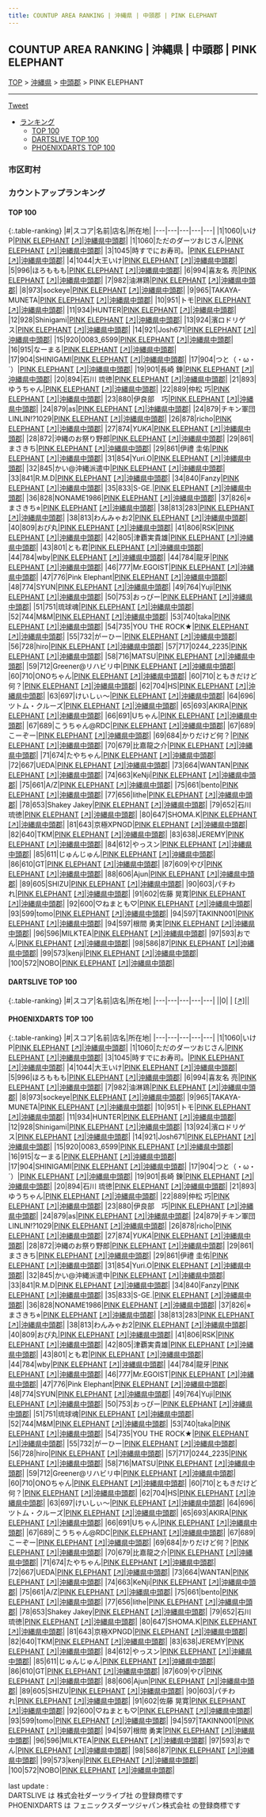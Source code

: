 ```yaml
---
title: COUNTUP AREA RANKING | 沖縄県 | 中頭郡 | PINK ELEPHANT
---
```

## COUNTUP AREA RANKING | 沖縄県 | 中頭郡 | PINK ELEPHANT

[TOP](/darts/rank/) > [沖縄県](/darts/rank/沖縄県/) > [中頭郡](/darts/rank/沖縄県/中頭郡/) > PINK ELEPHANT

___

<a href="https://twitter.com/share?ref_src=twsrc%5Etfw" data-text="COUNTUP AREA RANKING | 沖縄県中頭郡PINK ELEPHANT" class="twitter-share-button" data-hashtags="DARTSLIVE,PHOENIXDARTS,darts,ダーツ" data-show-count="false">Tweet</a>

* [ランキング](#カウントアップランキング)
    * [TOP 100](#top-100)
    * [DARTSLIVE TOP 100](#dartslive-top-100)
    * [PHOENIXDARTS TOP 100](#phoenixdarts-top-100)

### 市区町村

<ul>

</ul>

### カウントアップランキング

#### TOP 100



{:.table-ranking}
|#|スコア|名前|店名|所在地|
|---|---|---|---|---|
|1|1060|<span class="rank-name-pd">いけP</span>|<a href="/darts/rank/shops/5259.html">PINK ELEPHANT</a> <a href="https://vs.phoenixdarts.com/jp/shop/shopDetailInfo/s_5259?s_seq=5259">[↗]</a>|<a href="/darts/rank/沖縄県/中頭郡">沖縄県中頭郡</a>|
|1|1060|<span class="rank-name-pd">ただのダーツおじさん</span>|<a href="/darts/rank/shops/5259.html">PINK ELEPHANT</a> <a href="https://vs.phoenixdarts.com/jp/shop/shopDetailInfo/s_5259?s_seq=5259">[↗]</a>|<a href="/darts/rank/沖縄県/中頭郡">沖縄県中頭郡</a>|
|3|1045|<span class="rank-name-pd">時すでにお寿司。</span>|<a href="/darts/rank/shops/5259.html">PINK ELEPHANT</a> <a href="https://vs.phoenixdarts.com/jp/shop/shopDetailInfo/s_5259?s_seq=5259">[↗]</a>|<a href="/darts/rank/沖縄県/中頭郡">沖縄県中頭郡</a>|
|4|1044|<span class="rank-name-pd">大王いけ</span>|<a href="/darts/rank/shops/5259.html">PINK ELEPHANT</a> <a href="https://vs.phoenixdarts.com/jp/shop/shopDetailInfo/s_5259?s_seq=5259">[↗]</a>|<a href="/darts/rank/沖縄県/中頭郡">沖縄県中頭郡</a>|
|5|996|<span class="rank-name-pd">ほろももも</span>|<a href="/darts/rank/shops/5259.html">PINK ELEPHANT</a> <a href="https://vs.phoenixdarts.com/jp/shop/shopDetailInfo/s_5259?s_seq=5259">[↗]</a>|<a href="/darts/rank/沖縄県/中頭郡">沖縄県中頭郡</a>|
|6|994|<span class="rank-name-pd">喜友名 亮</span>|<a href="/darts/rank/shops/5259.html">PINK ELEPHANT</a> <a href="https://vs.phoenixdarts.com/jp/shop/shopDetailInfo/s_5259?s_seq=5259">[↗]</a>|<a href="/darts/rank/沖縄県/中頭郡">沖縄県中頭郡</a>|
|7|982|<span class="rank-name-pd">油淋鶏</span>|<a href="/darts/rank/shops/5259.html">PINK ELEPHANT</a> <a href="https://vs.phoenixdarts.com/jp/shop/shopDetailInfo/s_5259?s_seq=5259">[↗]</a>|<a href="/darts/rank/沖縄県/中頭郡">沖縄県中頭郡</a>|
|8|973|<span class="rank-name-pd">sockeye</span>|<a href="/darts/rank/shops/5259.html">PINK ELEPHANT</a> <a href="https://vs.phoenixdarts.com/jp/shop/shopDetailInfo/s_5259?s_seq=5259">[↗]</a>|<a href="/darts/rank/沖縄県/中頭郡">沖縄県中頭郡</a>|
|9|965|<span class="rank-name-pd">TAKAYA-MUNETA</span>|<a href="/darts/rank/shops/5259.html">PINK ELEPHANT</a> <a href="https://vs.phoenixdarts.com/jp/shop/shopDetailInfo/s_5259?s_seq=5259">[↗]</a>|<a href="/darts/rank/沖縄県/中頭郡">沖縄県中頭郡</a>|
|10|951|<span class="rank-name-pd">トモ</span>|<a href="/darts/rank/shops/5259.html">PINK ELEPHANT</a> <a href="https://vs.phoenixdarts.com/jp/shop/shopDetailInfo/s_5259?s_seq=5259">[↗]</a>|<a href="/darts/rank/沖縄県/中頭郡">沖縄県中頭郡</a>|
|11|934|<span class="rank-name-pd">HUNTER</span>|<a href="/darts/rank/shops/5259.html">PINK ELEPHANT</a> <a href="https://vs.phoenixdarts.com/jp/shop/shopDetailInfo/s_5259?s_seq=5259">[↗]</a>|<a href="/darts/rank/沖縄県/中頭郡">沖縄県中頭郡</a>|
|12|928|<span class="rank-name-pd">Shinigami</span>|<a href="/darts/rank/shops/5259.html">PINK ELEPHANT</a> <a href="https://vs.phoenixdarts.com/jp/shop/shopDetailInfo/s_5259?s_seq=5259">[↗]</a>|<a href="/darts/rank/沖縄県/中頭郡">沖縄県中頭郡</a>|
|13|924|<span class="rank-name-pd">濱ロドリゲス</span>|<a href="/darts/rank/shops/5259.html">PINK ELEPHANT</a> <a href="https://vs.phoenixdarts.com/jp/shop/shopDetailInfo/s_5259?s_seq=5259">[↗]</a>|<a href="/darts/rank/沖縄県/中頭郡">沖縄県中頭郡</a>|
|14|921|<span class="rank-name-pd">Josh671</span>|<a href="/darts/rank/shops/5259.html">PINK ELEPHANT</a> <a href="https://vs.phoenixdarts.com/jp/shop/shopDetailInfo/s_5259?s_seq=5259">[↗]</a>|<a href="/darts/rank/沖縄県/中頭郡">沖縄県中頭郡</a>|
|15|920|<span class="rank-name-pd">0083_6599</span>|<a href="/darts/rank/shops/5259.html">PINK ELEPHANT</a> <a href="https://vs.phoenixdarts.com/jp/shop/shopDetailInfo/s_5259?s_seq=5259">[↗]</a>|<a href="/darts/rank/沖縄県/中頭郡">沖縄県中頭郡</a>|
|16|915|<span class="rank-name-pd">なーまる</span>|<a href="/darts/rank/shops/5259.html">PINK ELEPHANT</a> <a href="https://vs.phoenixdarts.com/jp/shop/shopDetailInfo/s_5259?s_seq=5259">[↗]</a>|<a href="/darts/rank/沖縄県/中頭郡">沖縄県中頭郡</a>|
|17|904|<span class="rank-name-pd">SHINIGAMI</span>|<a href="/darts/rank/shops/5259.html">PINK ELEPHANT</a> <a href="https://vs.phoenixdarts.com/jp/shop/shopDetailInfo/s_5259?s_seq=5259">[↗]</a>|<a href="/darts/rank/沖縄県/中頭郡">沖縄県中頭郡</a>|
|17|904|<span class="rank-name-pd">つと（・ω・´）</span>|<a href="/darts/rank/shops/5259.html">PINK ELEPHANT</a> <a href="https://vs.phoenixdarts.com/jp/shop/shopDetailInfo/s_5259?s_seq=5259">[↗]</a>|<a href="/darts/rank/沖縄県/中頭郡">沖縄県中頭郡</a>|
|19|901|<span class="rank-name-pd">長崎 錬</span>|<a href="/darts/rank/shops/5259.html">PINK ELEPHANT</a> <a href="https://vs.phoenixdarts.com/jp/shop/shopDetailInfo/s_5259?s_seq=5259">[↗]</a>|<a href="/darts/rank/沖縄県/中頭郡">沖縄県中頭郡</a>|
|20|894|<span class="rank-name-pd">石川 琉徳</span>|<a href="/darts/rank/shops/5259.html">PINK ELEPHANT</a> <a href="https://vs.phoenixdarts.com/jp/shop/shopDetailInfo/s_5259?s_seq=5259">[↗]</a>|<a href="/darts/rank/沖縄県/中頭郡">沖縄県中頭郡</a>|
|21|893|<span class="rank-name-pd">ゆうちゃん</span>|<a href="/darts/rank/shops/5259.html">PINK ELEPHANT</a> <a href="https://vs.phoenixdarts.com/jp/shop/shopDetailInfo/s_5259?s_seq=5259">[↗]</a>|<a href="/darts/rank/沖縄県/中頭郡">沖縄県中頭郡</a>|
|22|889|<span class="rank-name-pd"><span class="pro-icon-pd"></span>仲松 巧</span>|<a href="/darts/rank/shops/5259.html">PINK ELEPHANT</a> <a href="https://vs.phoenixdarts.com/jp/shop/shopDetailInfo/s_5259?s_seq=5259">[↗]</a>|<a href="/darts/rank/沖縄県/中頭郡">沖縄県中頭郡</a>|
|23|880|<span class="rank-name-pd">伊良部　巧</span>|<a href="/darts/rank/shops/5259.html">PINK ELEPHANT</a> <a href="https://vs.phoenixdarts.com/jp/shop/shopDetailInfo/s_5259?s_seq=5259">[↗]</a>|<a href="/darts/rank/沖縄県/中頭郡">沖縄県中頭郡</a>|
|24|879|<span class="rank-name-pd">as</span>|<a href="/darts/rank/shops/5259.html">PINK ELEPHANT</a> <a href="https://vs.phoenixdarts.com/jp/shop/shopDetailInfo/s_5259?s_seq=5259">[↗]</a>|<a href="/darts/rank/沖縄県/中頭郡">沖縄県中頭郡</a>|
|24|879|<span class="rank-name-pd">チキン軍団　LINLIN!?1029</span>|<a href="/darts/rank/shops/5259.html">PINK ELEPHANT</a> <a href="https://vs.phoenixdarts.com/jp/shop/shopDetailInfo/s_5259?s_seq=5259">[↗]</a>|<a href="/darts/rank/沖縄県/中頭郡">沖縄県中頭郡</a>|
|26|878|<span class="rank-name-pd">richo</span>|<a href="/darts/rank/shops/5259.html">PINK ELEPHANT</a> <a href="https://vs.phoenixdarts.com/jp/shop/shopDetailInfo/s_5259?s_seq=5259">[↗]</a>|<a href="/darts/rank/沖縄県/中頭郡">沖縄県中頭郡</a>|
|27|874|<span class="rank-name-pd">*YUKA*</span>|<a href="/darts/rank/shops/5259.html">PINK ELEPHANT</a> <a href="https://vs.phoenixdarts.com/jp/shop/shopDetailInfo/s_5259?s_seq=5259">[↗]</a>|<a href="/darts/rank/沖縄県/中頭郡">沖縄県中頭郡</a>|
|28|872|<span class="rank-name-pd">沖縄のお祭り野郎</span>|<a href="/darts/rank/shops/5259.html">PINK ELEPHANT</a> <a href="https://vs.phoenixdarts.com/jp/shop/shopDetailInfo/s_5259?s_seq=5259">[↗]</a>|<a href="/darts/rank/沖縄県/中頭郡">沖縄県中頭郡</a>|
|29|861|<span class="rank-name-pd">まさきち</span>|<a href="/darts/rank/shops/5259.html">PINK ELEPHANT</a> <a href="https://vs.phoenixdarts.com/jp/shop/shopDetailInfo/s_5259?s_seq=5259">[↗]</a>|<a href="/darts/rank/沖縄県/中頭郡">沖縄県中頭郡</a>|
|29|861|<span class="rank-name-pd">伊禮 圭佑</span>|<a href="/darts/rank/shops/5259.html">PINK ELEPHANT</a> <a href="https://vs.phoenixdarts.com/jp/shop/shopDetailInfo/s_5259?s_seq=5259">[↗]</a>|<a href="/darts/rank/沖縄県/中頭郡">沖縄県中頭郡</a>|
|31|854|<span class="rank-name-pd">Yuri.O</span>|<a href="/darts/rank/shops/5259.html">PINK ELEPHANT</a> <a href="https://vs.phoenixdarts.com/jp/shop/shopDetailInfo/s_5259?s_seq=5259">[↗]</a>|<a href="/darts/rank/沖縄県/中頭郡">沖縄県中頭郡</a>|
|32|845|<span class="rank-name-pd">かい@沖縄派遣中</span>|<a href="/darts/rank/shops/5259.html">PINK ELEPHANT</a> <a href="https://vs.phoenixdarts.com/jp/shop/shopDetailInfo/s_5259?s_seq=5259">[↗]</a>|<a href="/darts/rank/沖縄県/中頭郡">沖縄県中頭郡</a>|
|33|841|<span class="rank-name-pd">R.M.D</span>|<a href="/darts/rank/shops/5259.html">PINK ELEPHANT</a> <a href="https://vs.phoenixdarts.com/jp/shop/shopDetailInfo/s_5259?s_seq=5259">[↗]</a>|<a href="/darts/rank/沖縄県/中頭郡">沖縄県中頭郡</a>|
|34|840|<span class="rank-name-pd">Fanzy</span>|<a href="/darts/rank/shops/5259.html">PINK ELEPHANT</a> <a href="https://vs.phoenixdarts.com/jp/shop/shopDetailInfo/s_5259?s_seq=5259">[↗]</a>|<a href="/darts/rank/沖縄県/中頭郡">沖縄県中頭郡</a>|
|35|833|<span class="rank-name-pd">S-GE.</span>|<a href="/darts/rank/shops/5259.html">PINK ELEPHANT</a> <a href="https://vs.phoenixdarts.com/jp/shop/shopDetailInfo/s_5259?s_seq=5259">[↗]</a>|<a href="/darts/rank/沖縄県/中頭郡">沖縄県中頭郡</a>|
|36|828|<span class="rank-name-pd">NONAME1986</span>|<a href="/darts/rank/shops/5259.html">PINK ELEPHANT</a> <a href="https://vs.phoenixdarts.com/jp/shop/shopDetailInfo/s_5259?s_seq=5259">[↗]</a>|<a href="/darts/rank/沖縄県/中頭郡">沖縄県中頭郡</a>|
|37|826|<span class="rank-name-pd">⭐︎まさきち⭐︎</span>|<a href="/darts/rank/shops/5259.html">PINK ELEPHANT</a> <a href="https://vs.phoenixdarts.com/jp/shop/shopDetailInfo/s_5259?s_seq=5259">[↗]</a>|<a href="/darts/rank/沖縄県/中頭郡">沖縄県中頭郡</a>|
|38|813|<span class="rank-name-pd">283</span>|<a href="/darts/rank/shops/5259.html">PINK ELEPHANT</a> <a href="https://vs.phoenixdarts.com/jp/shop/shopDetailInfo/s_5259?s_seq=5259">[↗]</a>|<a href="/darts/rank/沖縄県/中頭郡">沖縄県中頭郡</a>|
|38|813|<span class="rank-name-pd">わんみゃお2</span>|<a href="/darts/rank/shops/5259.html">PINK ELEPHANT</a> <a href="https://vs.phoenixdarts.com/jp/shop/shopDetailInfo/s_5259?s_seq=5259">[↗]</a>|<a href="/darts/rank/沖縄県/中頭郡">沖縄県中頭郡</a>|
|40|809|<span class="rank-name-pd">おぴ丸</span>|<a href="/darts/rank/shops/5259.html">PINK ELEPHANT</a> <a href="https://vs.phoenixdarts.com/jp/shop/shopDetailInfo/s_5259?s_seq=5259">[↗]</a>|<a href="/darts/rank/沖縄県/中頭郡">沖縄県中頭郡</a>|
|41|806|<span class="rank-name-pd">RSK</span>|<a href="/darts/rank/shops/5259.html">PINK ELEPHANT</a> <a href="https://vs.phoenixdarts.com/jp/shop/shopDetailInfo/s_5259?s_seq=5259">[↗]</a>|<a href="/darts/rank/沖縄県/中頭郡">沖縄県中頭郡</a>|
|42|805|<span class="rank-name-pd">津覇実貴雄</span>|<a href="/darts/rank/shops/5259.html">PINK ELEPHANT</a> <a href="https://vs.phoenixdarts.com/jp/shop/shopDetailInfo/s_5259?s_seq=5259">[↗]</a>|<a href="/darts/rank/沖縄県/中頭郡">沖縄県中頭郡</a>|
|43|801|<span class="rank-name-pd">とも君</span>|<a href="/darts/rank/shops/5259.html">PINK ELEPHANT</a> <a href="https://vs.phoenixdarts.com/jp/shop/shopDetailInfo/s_5259?s_seq=5259">[↗]</a>|<a href="/darts/rank/沖縄県/中頭郡">沖縄県中頭郡</a>|
|44|784|<span class="rank-name-pd">wby</span>|<a href="/darts/rank/shops/5259.html">PINK ELEPHANT</a> <a href="https://vs.phoenixdarts.com/jp/shop/shopDetailInfo/s_5259?s_seq=5259">[↗]</a>|<a href="/darts/rank/沖縄県/中頭郡">沖縄県中頭郡</a>|
|44|784|<span class="rank-name-pd">龍牙</span>|<a href="/darts/rank/shops/5259.html">PINK ELEPHANT</a> <a href="https://vs.phoenixdarts.com/jp/shop/shopDetailInfo/s_5259?s_seq=5259">[↗]</a>|<a href="/darts/rank/沖縄県/中頭郡">沖縄県中頭郡</a>|
|46|777|<span class="rank-name-pd">Mr.EGOIST</span>|<a href="/darts/rank/shops/5259.html">PINK ELEPHANT</a> <a href="https://vs.phoenixdarts.com/jp/shop/shopDetailInfo/s_5259?s_seq=5259">[↗]</a>|<a href="/darts/rank/沖縄県/中頭郡">沖縄県中頭郡</a>|
|47|776|<span class="rank-name-pd">Pink Elephant</span>|<a href="/darts/rank/shops/5259.html">PINK ELEPHANT</a> <a href="https://vs.phoenixdarts.com/jp/shop/shopDetailInfo/s_5259?s_seq=5259">[↗]</a>|<a href="/darts/rank/沖縄県/中頭郡">沖縄県中頭郡</a>|
|48|774|<span class="rank-name-pd">SYUN</span>|<a href="/darts/rank/shops/5259.html">PINK ELEPHANT</a> <a href="https://vs.phoenixdarts.com/jp/shop/shopDetailInfo/s_5259?s_seq=5259">[↗]</a>|<a href="/darts/rank/沖縄県/中頭郡">沖縄県中頭郡</a>|
|49|764|<span class="rank-name-pd">Yuji</span>|<a href="/darts/rank/shops/5259.html">PINK ELEPHANT</a> <a href="https://vs.phoenixdarts.com/jp/shop/shopDetailInfo/s_5259?s_seq=5259">[↗]</a>|<a href="/darts/rank/沖縄県/中頭郡">沖縄県中頭郡</a>|
|50|753|<span class="rank-name-pd">おっぴー</span>|<a href="/darts/rank/shops/5259.html">PINK ELEPHANT</a> <a href="https://vs.phoenixdarts.com/jp/shop/shopDetailInfo/s_5259?s_seq=5259">[↗]</a>|<a href="/darts/rank/沖縄県/中頭郡">沖縄県中頭郡</a>|
|51|751|<span class="rank-name-pd">琉球魂</span>|<a href="/darts/rank/shops/5259.html">PINK ELEPHANT</a> <a href="https://vs.phoenixdarts.com/jp/shop/shopDetailInfo/s_5259?s_seq=5259">[↗]</a>|<a href="/darts/rank/沖縄県/中頭郡">沖縄県中頭郡</a>|
|52|744|<span class="rank-name-pd">M&amp;M</span>|<a href="/darts/rank/shops/5259.html">PINK ELEPHANT</a> <a href="https://vs.phoenixdarts.com/jp/shop/shopDetailInfo/s_5259?s_seq=5259">[↗]</a>|<a href="/darts/rank/沖縄県/中頭郡">沖縄県中頭郡</a>|
|53|740|<span class="rank-name-pd">taka</span>|<a href="/darts/rank/shops/5259.html">PINK ELEPHANT</a> <a href="https://vs.phoenixdarts.com/jp/shop/shopDetailInfo/s_5259?s_seq=5259">[↗]</a>|<a href="/darts/rank/沖縄県/中頭郡">沖縄県中頭郡</a>|
|54|735|<span class="rank-name-pd">YOU THE ROCK★</span>|<a href="/darts/rank/shops/5259.html">PINK ELEPHANT</a> <a href="https://vs.phoenixdarts.com/jp/shop/shopDetailInfo/s_5259?s_seq=5259">[↗]</a>|<a href="/darts/rank/沖縄県/中頭郡">沖縄県中頭郡</a>|
|55|732|<span class="rank-name-pd">がーひー</span>|<a href="/darts/rank/shops/5259.html">PINK ELEPHANT</a> <a href="https://vs.phoenixdarts.com/jp/shop/shopDetailInfo/s_5259?s_seq=5259">[↗]</a>|<a href="/darts/rank/沖縄県/中頭郡">沖縄県中頭郡</a>|
|56|728|<span class="rank-name-pd">hiro</span>|<a href="/darts/rank/shops/5259.html">PINK ELEPHANT</a> <a href="https://vs.phoenixdarts.com/jp/shop/shopDetailInfo/s_5259?s_seq=5259">[↗]</a>|<a href="/darts/rank/沖縄県/中頭郡">沖縄県中頭郡</a>|
|57|717|<span class="rank-name-pd">0244_2235</span>|<a href="/darts/rank/shops/5259.html">PINK ELEPHANT</a> <a href="https://vs.phoenixdarts.com/jp/shop/shopDetailInfo/s_5259?s_seq=5259">[↗]</a>|<a href="/darts/rank/沖縄県/中頭郡">沖縄県中頭郡</a>|
|58|716|<span class="rank-name-pd">MATSU</span>|<a href="/darts/rank/shops/5259.html">PINK ELEPHANT</a> <a href="https://vs.phoenixdarts.com/jp/shop/shopDetailInfo/s_5259?s_seq=5259">[↗]</a>|<a href="/darts/rank/沖縄県/中頭郡">沖縄県中頭郡</a>|
|59|712|<span class="rank-name-pd">Greener@リハビリ中</span>|<a href="/darts/rank/shops/5259.html">PINK ELEPHANT</a> <a href="https://vs.phoenixdarts.com/jp/shop/shopDetailInfo/s_5259?s_seq=5259">[↗]</a>|<a href="/darts/rank/沖縄県/中頭郡">沖縄県中頭郡</a>|
|60|710|<span class="rank-name-pd">ONOちゃん</span>|<a href="/darts/rank/shops/5259.html">PINK ELEPHANT</a> <a href="https://vs.phoenixdarts.com/jp/shop/shopDetailInfo/s_5259?s_seq=5259">[↗]</a>|<a href="/darts/rank/沖縄県/中頭郡">沖縄県中頭郡</a>|
|60|710|<span class="rank-name-pd">ともきだけど何？</span>|<a href="/darts/rank/shops/5259.html">PINK ELEPHANT</a> <a href="https://vs.phoenixdarts.com/jp/shop/shopDetailInfo/s_5259?s_seq=5259">[↗]</a>|<a href="/darts/rank/沖縄県/中頭郡">沖縄県中頭郡</a>|
|62|704|<span class="rank-name-pd">HS</span>|<a href="/darts/rank/shops/5259.html">PINK ELEPHANT</a> <a href="https://vs.phoenixdarts.com/jp/shop/shopDetailInfo/s_5259?s_seq=5259">[↗]</a>|<a href="/darts/rank/沖縄県/中頭郡">沖縄県中頭郡</a>|
|63|697|<span class="rank-name-pd">けいしぃ〜</span>|<a href="/darts/rank/shops/5259.html">PINK ELEPHANT</a> <a href="https://vs.phoenixdarts.com/jp/shop/shopDetailInfo/s_5259?s_seq=5259">[↗]</a>|<a href="/darts/rank/沖縄県/中頭郡">沖縄県中頭郡</a>|
|64|696|<span class="rank-name-pd">ツトム・クルーズ</span>|<a href="/darts/rank/shops/5259.html">PINK ELEPHANT</a> <a href="https://vs.phoenixdarts.com/jp/shop/shopDetailInfo/s_5259?s_seq=5259">[↗]</a>|<a href="/darts/rank/沖縄県/中頭郡">沖縄県中頭郡</a>|
|65|693|<span class="rank-name-pd">AKIRA</span>|<a href="/darts/rank/shops/5259.html">PINK ELEPHANT</a> <a href="https://vs.phoenixdarts.com/jp/shop/shopDetailInfo/s_5259?s_seq=5259">[↗]</a>|<a href="/darts/rank/沖縄県/中頭郡">沖縄県中頭郡</a>|
|66|691|<span class="rank-name-pd">Uちゃん</span>|<a href="/darts/rank/shops/5259.html">PINK ELEPHANT</a> <a href="https://vs.phoenixdarts.com/jp/shop/shopDetailInfo/s_5259?s_seq=5259">[↗]</a>|<a href="/darts/rank/沖縄県/中頭郡">沖縄県中頭郡</a>|
|67|689|<span class="rank-name-pd">こうちゃん@RDC</span>|<a href="/darts/rank/shops/5259.html">PINK ELEPHANT</a> <a href="https://vs.phoenixdarts.com/jp/shop/shopDetailInfo/s_5259?s_seq=5259">[↗]</a>|<a href="/darts/rank/沖縄県/中頭郡">沖縄県中頭郡</a>|
|67|689|<span class="rank-name-pd">こーぞー</span>|<a href="/darts/rank/shops/5259.html">PINK ELEPHANT</a> <a href="https://vs.phoenixdarts.com/jp/shop/shopDetailInfo/s_5259?s_seq=5259">[↗]</a>|<a href="/darts/rank/沖縄県/中頭郡">沖縄県中頭郡</a>|
|69|684|<span class="rank-name-pd">かりだけど何？</span>|<a href="/darts/rank/shops/5259.html">PINK ELEPHANT</a> <a href="https://vs.phoenixdarts.com/jp/shop/shopDetailInfo/s_5259?s_seq=5259">[↗]</a>|<a href="/darts/rank/沖縄県/中頭郡">沖縄県中頭郡</a>|
|70|679|<span class="rank-name-pd">比嘉龍之介</span>|<a href="/darts/rank/shops/5259.html">PINK ELEPHANT</a> <a href="https://vs.phoenixdarts.com/jp/shop/shopDetailInfo/s_5259?s_seq=5259">[↗]</a>|<a href="/darts/rank/沖縄県/中頭郡">沖縄県中頭郡</a>|
|71|674|<span class="rank-name-pd">たやちゃん</span>|<a href="/darts/rank/shops/5259.html">PINK ELEPHANT</a> <a href="https://vs.phoenixdarts.com/jp/shop/shopDetailInfo/s_5259?s_seq=5259">[↗]</a>|<a href="/darts/rank/沖縄県/中頭郡">沖縄県中頭郡</a>|
|72|667|<span class="rank-name-pd">UEDA</span>|<a href="/darts/rank/shops/5259.html">PINK ELEPHANT</a> <a href="https://vs.phoenixdarts.com/jp/shop/shopDetailInfo/s_5259?s_seq=5259">[↗]</a>|<a href="/darts/rank/沖縄県/中頭郡">沖縄県中頭郡</a>|
|73|664|<span class="rank-name-pd">WANTAN</span>|<a href="/darts/rank/shops/5259.html">PINK ELEPHANT</a> <a href="https://vs.phoenixdarts.com/jp/shop/shopDetailInfo/s_5259?s_seq=5259">[↗]</a>|<a href="/darts/rank/沖縄県/中頭郡">沖縄県中頭郡</a>|
|74|663|<span class="rank-name-pd">KeNji</span>|<a href="/darts/rank/shops/5259.html">PINK ELEPHANT</a> <a href="https://vs.phoenixdarts.com/jp/shop/shopDetailInfo/s_5259?s_seq=5259">[↗]</a>|<a href="/darts/rank/沖縄県/中頭郡">沖縄県中頭郡</a>|
|75|661|<span class="rank-name-pd">A/Z</span>|<a href="/darts/rank/shops/5259.html">PINK ELEPHANT</a> <a href="https://vs.phoenixdarts.com/jp/shop/shopDetailInfo/s_5259?s_seq=5259">[↗]</a>|<a href="/darts/rank/沖縄県/中頭郡">沖縄県中頭郡</a>|
|75|661|<span class="rank-name-pd">bento</span>|<a href="/darts/rank/shops/5259.html">PINK ELEPHANT</a> <a href="https://vs.phoenixdarts.com/jp/shop/shopDetailInfo/s_5259?s_seq=5259">[↗]</a>|<a href="/darts/rank/沖縄県/中頭郡">沖縄県中頭郡</a>|
|77|656|<span class="rank-name-pd">lithe</span>|<a href="/darts/rank/shops/5259.html">PINK ELEPHANT</a> <a href="https://vs.phoenixdarts.com/jp/shop/shopDetailInfo/s_5259?s_seq=5259">[↗]</a>|<a href="/darts/rank/沖縄県/中頭郡">沖縄県中頭郡</a>|
|78|653|<span class="rank-name-pd">Shakey Jakey</span>|<a href="/darts/rank/shops/5259.html">PINK ELEPHANT</a> <a href="https://vs.phoenixdarts.com/jp/shop/shopDetailInfo/s_5259?s_seq=5259">[↗]</a>|<a href="/darts/rank/沖縄県/中頭郡">沖縄県中頭郡</a>|
|79|652|<span class="rank-name-pd">石川　琉徳</span>|<a href="/darts/rank/shops/5259.html">PINK ELEPHANT</a> <a href="https://vs.phoenixdarts.com/jp/shop/shopDetailInfo/s_5259?s_seq=5259">[↗]</a>|<a href="/darts/rank/沖縄県/中頭郡">沖縄県中頭郡</a>|
|80|647|<span class="rank-name-pd">SHOMA.K</span>|<a href="/darts/rank/shops/5259.html">PINK ELEPHANT</a> <a href="https://vs.phoenixdarts.com/jp/shop/shopDetailInfo/s_5259?s_seq=5259">[↗]</a>|<a href="/darts/rank/沖縄県/中頭郡">沖縄県中頭郡</a>|
|81|643|<span class="rank-name-pd">京極XPNGD</span>|<a href="/darts/rank/shops/5259.html">PINK ELEPHANT</a> <a href="https://vs.phoenixdarts.com/jp/shop/shopDetailInfo/s_5259?s_seq=5259">[↗]</a>|<a href="/darts/rank/沖縄県/中頭郡">沖縄県中頭郡</a>|
|82|640|<span class="rank-name-pd">TKM</span>|<a href="/darts/rank/shops/5259.html">PINK ELEPHANT</a> <a href="https://vs.phoenixdarts.com/jp/shop/shopDetailInfo/s_5259?s_seq=5259">[↗]</a>|<a href="/darts/rank/沖縄県/中頭郡">沖縄県中頭郡</a>|
|83|638|<span class="rank-name-pd">JEREMY</span>|<a href="/darts/rank/shops/5259.html">PINK ELEPHANT</a> <a href="https://vs.phoenixdarts.com/jp/shop/shopDetailInfo/s_5259?s_seq=5259">[↗]</a>|<a href="/darts/rank/沖縄県/中頭郡">沖縄県中頭郡</a>|
|84|612|<span class="rank-name-pd">やっスン</span>|<a href="/darts/rank/shops/5259.html">PINK ELEPHANT</a> <a href="https://vs.phoenixdarts.com/jp/shop/shopDetailInfo/s_5259?s_seq=5259">[↗]</a>|<a href="/darts/rank/沖縄県/中頭郡">沖縄県中頭郡</a>|
|85|611|<span class="rank-name-pd">じゅんじゅん</span>|<a href="/darts/rank/shops/5259.html">PINK ELEPHANT</a> <a href="https://vs.phoenixdarts.com/jp/shop/shopDetailInfo/s_5259?s_seq=5259">[↗]</a>|<a href="/darts/rank/沖縄県/中頭郡">沖縄県中頭郡</a>|
|86|610|<span class="rank-name-pd">GT</span>|<a href="/darts/rank/shops/5259.html">PINK ELEPHANT</a> <a href="https://vs.phoenixdarts.com/jp/shop/shopDetailInfo/s_5259?s_seq=5259">[↗]</a>|<a href="/darts/rank/沖縄県/中頭郡">沖縄県中頭郡</a>|
|87|609|<span class="rank-name-pd">やび</span>|<a href="/darts/rank/shops/5259.html">PINK ELEPHANT</a> <a href="https://vs.phoenixdarts.com/jp/shop/shopDetailInfo/s_5259?s_seq=5259">[↗]</a>|<a href="/darts/rank/沖縄県/中頭郡">沖縄県中頭郡</a>|
|88|606|<span class="rank-name-pd">Ajun</span>|<a href="/darts/rank/shops/5259.html">PINK ELEPHANT</a> <a href="https://vs.phoenixdarts.com/jp/shop/shopDetailInfo/s_5259?s_seq=5259">[↗]</a>|<a href="/darts/rank/沖縄県/中頭郡">沖縄県中頭郡</a>|
|89|605|<span class="rank-name-pd">SHIZU</span>|<a href="/darts/rank/shops/5259.html">PINK ELEPHANT</a> <a href="https://vs.phoenixdarts.com/jp/shop/shopDetailInfo/s_5259?s_seq=5259">[↗]</a>|<a href="/darts/rank/沖縄県/中頭郡">沖縄県中頭郡</a>|
|90|603|<span class="rank-name-pd">パチわれ</span>|<a href="/darts/rank/shops/5259.html">PINK ELEPHANT</a> <a href="https://vs.phoenixdarts.com/jp/shop/shopDetailInfo/s_5259?s_seq=5259">[↗]</a>|<a href="/darts/rank/沖縄県/中頭郡">沖縄県中頭郡</a>|
|91|602|<span class="rank-name-pd">佐藤 晃寛</span>|<a href="/darts/rank/shops/5259.html">PINK ELEPHANT</a> <a href="https://vs.phoenixdarts.com/jp/shop/shopDetailInfo/s_5259?s_seq=5259">[↗]</a>|<a href="/darts/rank/沖縄県/中頭郡">沖縄県中頭郡</a>|
|92|600|<span class="rank-name-pd">♡ねまとも♡</span>|<a href="/darts/rank/shops/5259.html">PINK ELEPHANT</a> <a href="https://vs.phoenixdarts.com/jp/shop/shopDetailInfo/s_5259?s_seq=5259">[↗]</a>|<a href="/darts/rank/沖縄県/中頭郡">沖縄県中頭郡</a>|
|93|599|<span class="rank-name-pd">tomo</span>|<a href="/darts/rank/shops/5259.html">PINK ELEPHANT</a> <a href="https://vs.phoenixdarts.com/jp/shop/shopDetailInfo/s_5259?s_seq=5259">[↗]</a>|<a href="/darts/rank/沖縄県/中頭郡">沖縄県中頭郡</a>|
|94|597|<span class="rank-name-pd">TAKINN001</span>|<a href="/darts/rank/shops/5259.html">PINK ELEPHANT</a> <a href="https://vs.phoenixdarts.com/jp/shop/shopDetailInfo/s_5259?s_seq=5259">[↗]</a>|<a href="/darts/rank/沖縄県/中頭郡">沖縄県中頭郡</a>|
|94|597|<span class="rank-name-pd"><span class="pro-icon-pd"></span>根間 勇実</span>|<a href="/darts/rank/shops/5259.html">PINK ELEPHANT</a> <a href="https://vs.phoenixdarts.com/jp/shop/shopDetailInfo/s_5259?s_seq=5259">[↗]</a>|<a href="/darts/rank/沖縄県/中頭郡">沖縄県中頭郡</a>|
|96|596|<span class="rank-name-pd">MILKTEA</span>|<a href="/darts/rank/shops/5259.html">PINK ELEPHANT</a> <a href="https://vs.phoenixdarts.com/jp/shop/shopDetailInfo/s_5259?s_seq=5259">[↗]</a>|<a href="/darts/rank/沖縄県/中頭郡">沖縄県中頭郡</a>|
|97|593|<span class="rank-name-pd">おでん</span>|<a href="/darts/rank/shops/5259.html">PINK ELEPHANT</a> <a href="https://vs.phoenixdarts.com/jp/shop/shopDetailInfo/s_5259?s_seq=5259">[↗]</a>|<a href="/darts/rank/沖縄県/中頭郡">沖縄県中頭郡</a>|
|98|586|<span class="rank-name-pd">87</span>|<a href="/darts/rank/shops/5259.html">PINK ELEPHANT</a> <a href="https://vs.phoenixdarts.com/jp/shop/shopDetailInfo/s_5259?s_seq=5259">[↗]</a>|<a href="/darts/rank/沖縄県/中頭郡">沖縄県中頭郡</a>|
|99|573|<span class="rank-name-pd">kenji</span>|<a href="/darts/rank/shops/5259.html">PINK ELEPHANT</a> <a href="https://vs.phoenixdarts.com/jp/shop/shopDetailInfo/s_5259?s_seq=5259">[↗]</a>|<a href="/darts/rank/沖縄県/中頭郡">沖縄県中頭郡</a>|
|100|572|<span class="rank-name-pd">NOBO</span>|<a href="/darts/rank/shops/5259.html">PINK ELEPHANT</a> <a href="https://vs.phoenixdarts.com/jp/shop/shopDetailInfo/s_5259?s_seq=5259">[↗]</a>|<a href="/darts/rank/沖縄県/中頭郡">沖縄県中頭郡</a>|


#### DARTSLIVE TOP 100



{:.table-ranking}
|#|スコア|名前|店名|所在地|
|---|---|---|---|---|
||0|<span class="rank-name-dl"> </span>|<a href="/darts/rank/shops/.html"></a> <a href="">[↗]</a>|<a href="/darts/rank//"></a>|


#### PHOENIXDARTS TOP 100



{:.table-ranking}
|#|スコア|名前|店名|所在地|
|---|---|---|---|---|
|1|1060|<span class="rank-name-pd">いけP</span>|<a href="/darts/rank/shops/5259.html">PINK ELEPHANT</a> <a href="https://vs.phoenixdarts.com/jp/shop/shopDetailInfo/s_5259?s_seq=5259">[↗]</a>|<a href="/darts/rank/沖縄県/中頭郡">沖縄県中頭郡</a>|
|1|1060|<span class="rank-name-pd">ただのダーツおじさん</span>|<a href="/darts/rank/shops/5259.html">PINK ELEPHANT</a> <a href="https://vs.phoenixdarts.com/jp/shop/shopDetailInfo/s_5259?s_seq=5259">[↗]</a>|<a href="/darts/rank/沖縄県/中頭郡">沖縄県中頭郡</a>|
|3|1045|<span class="rank-name-pd">時すでにお寿司。</span>|<a href="/darts/rank/shops/5259.html">PINK ELEPHANT</a> <a href="https://vs.phoenixdarts.com/jp/shop/shopDetailInfo/s_5259?s_seq=5259">[↗]</a>|<a href="/darts/rank/沖縄県/中頭郡">沖縄県中頭郡</a>|
|4|1044|<span class="rank-name-pd">大王いけ</span>|<a href="/darts/rank/shops/5259.html">PINK ELEPHANT</a> <a href="https://vs.phoenixdarts.com/jp/shop/shopDetailInfo/s_5259?s_seq=5259">[↗]</a>|<a href="/darts/rank/沖縄県/中頭郡">沖縄県中頭郡</a>|
|5|996|<span class="rank-name-pd">ほろももも</span>|<a href="/darts/rank/shops/5259.html">PINK ELEPHANT</a> <a href="https://vs.phoenixdarts.com/jp/shop/shopDetailInfo/s_5259?s_seq=5259">[↗]</a>|<a href="/darts/rank/沖縄県/中頭郡">沖縄県中頭郡</a>|
|6|994|<span class="rank-name-pd">喜友名 亮</span>|<a href="/darts/rank/shops/5259.html">PINK ELEPHANT</a> <a href="https://vs.phoenixdarts.com/jp/shop/shopDetailInfo/s_5259?s_seq=5259">[↗]</a>|<a href="/darts/rank/沖縄県/中頭郡">沖縄県中頭郡</a>|
|7|982|<span class="rank-name-pd">油淋鶏</span>|<a href="/darts/rank/shops/5259.html">PINK ELEPHANT</a> <a href="https://vs.phoenixdarts.com/jp/shop/shopDetailInfo/s_5259?s_seq=5259">[↗]</a>|<a href="/darts/rank/沖縄県/中頭郡">沖縄県中頭郡</a>|
|8|973|<span class="rank-name-pd">sockeye</span>|<a href="/darts/rank/shops/5259.html">PINK ELEPHANT</a> <a href="https://vs.phoenixdarts.com/jp/shop/shopDetailInfo/s_5259?s_seq=5259">[↗]</a>|<a href="/darts/rank/沖縄県/中頭郡">沖縄県中頭郡</a>|
|9|965|<span class="rank-name-pd">TAKAYA-MUNETA</span>|<a href="/darts/rank/shops/5259.html">PINK ELEPHANT</a> <a href="https://vs.phoenixdarts.com/jp/shop/shopDetailInfo/s_5259?s_seq=5259">[↗]</a>|<a href="/darts/rank/沖縄県/中頭郡">沖縄県中頭郡</a>|
|10|951|<span class="rank-name-pd">トモ</span>|<a href="/darts/rank/shops/5259.html">PINK ELEPHANT</a> <a href="https://vs.phoenixdarts.com/jp/shop/shopDetailInfo/s_5259?s_seq=5259">[↗]</a>|<a href="/darts/rank/沖縄県/中頭郡">沖縄県中頭郡</a>|
|11|934|<span class="rank-name-pd">HUNTER</span>|<a href="/darts/rank/shops/5259.html">PINK ELEPHANT</a> <a href="https://vs.phoenixdarts.com/jp/shop/shopDetailInfo/s_5259?s_seq=5259">[↗]</a>|<a href="/darts/rank/沖縄県/中頭郡">沖縄県中頭郡</a>|
|12|928|<span class="rank-name-pd">Shinigami</span>|<a href="/darts/rank/shops/5259.html">PINK ELEPHANT</a> <a href="https://vs.phoenixdarts.com/jp/shop/shopDetailInfo/s_5259?s_seq=5259">[↗]</a>|<a href="/darts/rank/沖縄県/中頭郡">沖縄県中頭郡</a>|
|13|924|<span class="rank-name-pd">濱ロドリゲス</span>|<a href="/darts/rank/shops/5259.html">PINK ELEPHANT</a> <a href="https://vs.phoenixdarts.com/jp/shop/shopDetailInfo/s_5259?s_seq=5259">[↗]</a>|<a href="/darts/rank/沖縄県/中頭郡">沖縄県中頭郡</a>|
|14|921|<span class="rank-name-pd">Josh671</span>|<a href="/darts/rank/shops/5259.html">PINK ELEPHANT</a> <a href="https://vs.phoenixdarts.com/jp/shop/shopDetailInfo/s_5259?s_seq=5259">[↗]</a>|<a href="/darts/rank/沖縄県/中頭郡">沖縄県中頭郡</a>|
|15|920|<span class="rank-name-pd">0083_6599</span>|<a href="/darts/rank/shops/5259.html">PINK ELEPHANT</a> <a href="https://vs.phoenixdarts.com/jp/shop/shopDetailInfo/s_5259?s_seq=5259">[↗]</a>|<a href="/darts/rank/沖縄県/中頭郡">沖縄県中頭郡</a>|
|16|915|<span class="rank-name-pd">なーまる</span>|<a href="/darts/rank/shops/5259.html">PINK ELEPHANT</a> <a href="https://vs.phoenixdarts.com/jp/shop/shopDetailInfo/s_5259?s_seq=5259">[↗]</a>|<a href="/darts/rank/沖縄県/中頭郡">沖縄県中頭郡</a>|
|17|904|<span class="rank-name-pd">SHINIGAMI</span>|<a href="/darts/rank/shops/5259.html">PINK ELEPHANT</a> <a href="https://vs.phoenixdarts.com/jp/shop/shopDetailInfo/s_5259?s_seq=5259">[↗]</a>|<a href="/darts/rank/沖縄県/中頭郡">沖縄県中頭郡</a>|
|17|904|<span class="rank-name-pd">つと（・ω・´）</span>|<a href="/darts/rank/shops/5259.html">PINK ELEPHANT</a> <a href="https://vs.phoenixdarts.com/jp/shop/shopDetailInfo/s_5259?s_seq=5259">[↗]</a>|<a href="/darts/rank/沖縄県/中頭郡">沖縄県中頭郡</a>|
|19|901|<span class="rank-name-pd">長崎 錬</span>|<a href="/darts/rank/shops/5259.html">PINK ELEPHANT</a> <a href="https://vs.phoenixdarts.com/jp/shop/shopDetailInfo/s_5259?s_seq=5259">[↗]</a>|<a href="/darts/rank/沖縄県/中頭郡">沖縄県中頭郡</a>|
|20|894|<span class="rank-name-pd">石川 琉徳</span>|<a href="/darts/rank/shops/5259.html">PINK ELEPHANT</a> <a href="https://vs.phoenixdarts.com/jp/shop/shopDetailInfo/s_5259?s_seq=5259">[↗]</a>|<a href="/darts/rank/沖縄県/中頭郡">沖縄県中頭郡</a>|
|21|893|<span class="rank-name-pd">ゆうちゃん</span>|<a href="/darts/rank/shops/5259.html">PINK ELEPHANT</a> <a href="https://vs.phoenixdarts.com/jp/shop/shopDetailInfo/s_5259?s_seq=5259">[↗]</a>|<a href="/darts/rank/沖縄県/中頭郡">沖縄県中頭郡</a>|
|22|889|<span class="rank-name-pd"><span class="pro-icon-pd"></span>仲松 巧</span>|<a href="/darts/rank/shops/5259.html">PINK ELEPHANT</a> <a href="https://vs.phoenixdarts.com/jp/shop/shopDetailInfo/s_5259?s_seq=5259">[↗]</a>|<a href="/darts/rank/沖縄県/中頭郡">沖縄県中頭郡</a>|
|23|880|<span class="rank-name-pd">伊良部　巧</span>|<a href="/darts/rank/shops/5259.html">PINK ELEPHANT</a> <a href="https://vs.phoenixdarts.com/jp/shop/shopDetailInfo/s_5259?s_seq=5259">[↗]</a>|<a href="/darts/rank/沖縄県/中頭郡">沖縄県中頭郡</a>|
|24|879|<span class="rank-name-pd">as</span>|<a href="/darts/rank/shops/5259.html">PINK ELEPHANT</a> <a href="https://vs.phoenixdarts.com/jp/shop/shopDetailInfo/s_5259?s_seq=5259">[↗]</a>|<a href="/darts/rank/沖縄県/中頭郡">沖縄県中頭郡</a>|
|24|879|<span class="rank-name-pd">チキン軍団　LINLIN!?1029</span>|<a href="/darts/rank/shops/5259.html">PINK ELEPHANT</a> <a href="https://vs.phoenixdarts.com/jp/shop/shopDetailInfo/s_5259?s_seq=5259">[↗]</a>|<a href="/darts/rank/沖縄県/中頭郡">沖縄県中頭郡</a>|
|26|878|<span class="rank-name-pd">richo</span>|<a href="/darts/rank/shops/5259.html">PINK ELEPHANT</a> <a href="https://vs.phoenixdarts.com/jp/shop/shopDetailInfo/s_5259?s_seq=5259">[↗]</a>|<a href="/darts/rank/沖縄県/中頭郡">沖縄県中頭郡</a>|
|27|874|<span class="rank-name-pd">*YUKA*</span>|<a href="/darts/rank/shops/5259.html">PINK ELEPHANT</a> <a href="https://vs.phoenixdarts.com/jp/shop/shopDetailInfo/s_5259?s_seq=5259">[↗]</a>|<a href="/darts/rank/沖縄県/中頭郡">沖縄県中頭郡</a>|
|28|872|<span class="rank-name-pd">沖縄のお祭り野郎</span>|<a href="/darts/rank/shops/5259.html">PINK ELEPHANT</a> <a href="https://vs.phoenixdarts.com/jp/shop/shopDetailInfo/s_5259?s_seq=5259">[↗]</a>|<a href="/darts/rank/沖縄県/中頭郡">沖縄県中頭郡</a>|
|29|861|<span class="rank-name-pd">まさきち</span>|<a href="/darts/rank/shops/5259.html">PINK ELEPHANT</a> <a href="https://vs.phoenixdarts.com/jp/shop/shopDetailInfo/s_5259?s_seq=5259">[↗]</a>|<a href="/darts/rank/沖縄県/中頭郡">沖縄県中頭郡</a>|
|29|861|<span class="rank-name-pd">伊禮 圭佑</span>|<a href="/darts/rank/shops/5259.html">PINK ELEPHANT</a> <a href="https://vs.phoenixdarts.com/jp/shop/shopDetailInfo/s_5259?s_seq=5259">[↗]</a>|<a href="/darts/rank/沖縄県/中頭郡">沖縄県中頭郡</a>|
|31|854|<span class="rank-name-pd">Yuri.O</span>|<a href="/darts/rank/shops/5259.html">PINK ELEPHANT</a> <a href="https://vs.phoenixdarts.com/jp/shop/shopDetailInfo/s_5259?s_seq=5259">[↗]</a>|<a href="/darts/rank/沖縄県/中頭郡">沖縄県中頭郡</a>|
|32|845|<span class="rank-name-pd">かい@沖縄派遣中</span>|<a href="/darts/rank/shops/5259.html">PINK ELEPHANT</a> <a href="https://vs.phoenixdarts.com/jp/shop/shopDetailInfo/s_5259?s_seq=5259">[↗]</a>|<a href="/darts/rank/沖縄県/中頭郡">沖縄県中頭郡</a>|
|33|841|<span class="rank-name-pd">R.M.D</span>|<a href="/darts/rank/shops/5259.html">PINK ELEPHANT</a> <a href="https://vs.phoenixdarts.com/jp/shop/shopDetailInfo/s_5259?s_seq=5259">[↗]</a>|<a href="/darts/rank/沖縄県/中頭郡">沖縄県中頭郡</a>|
|34|840|<span class="rank-name-pd">Fanzy</span>|<a href="/darts/rank/shops/5259.html">PINK ELEPHANT</a> <a href="https://vs.phoenixdarts.com/jp/shop/shopDetailInfo/s_5259?s_seq=5259">[↗]</a>|<a href="/darts/rank/沖縄県/中頭郡">沖縄県中頭郡</a>|
|35|833|<span class="rank-name-pd">S-GE.</span>|<a href="/darts/rank/shops/5259.html">PINK ELEPHANT</a> <a href="https://vs.phoenixdarts.com/jp/shop/shopDetailInfo/s_5259?s_seq=5259">[↗]</a>|<a href="/darts/rank/沖縄県/中頭郡">沖縄県中頭郡</a>|
|36|828|<span class="rank-name-pd">NONAME1986</span>|<a href="/darts/rank/shops/5259.html">PINK ELEPHANT</a> <a href="https://vs.phoenixdarts.com/jp/shop/shopDetailInfo/s_5259?s_seq=5259">[↗]</a>|<a href="/darts/rank/沖縄県/中頭郡">沖縄県中頭郡</a>|
|37|826|<span class="rank-name-pd">⭐︎まさきち⭐︎</span>|<a href="/darts/rank/shops/5259.html">PINK ELEPHANT</a> <a href="https://vs.phoenixdarts.com/jp/shop/shopDetailInfo/s_5259?s_seq=5259">[↗]</a>|<a href="/darts/rank/沖縄県/中頭郡">沖縄県中頭郡</a>|
|38|813|<span class="rank-name-pd">283</span>|<a href="/darts/rank/shops/5259.html">PINK ELEPHANT</a> <a href="https://vs.phoenixdarts.com/jp/shop/shopDetailInfo/s_5259?s_seq=5259">[↗]</a>|<a href="/darts/rank/沖縄県/中頭郡">沖縄県中頭郡</a>|
|38|813|<span class="rank-name-pd">わんみゃお2</span>|<a href="/darts/rank/shops/5259.html">PINK ELEPHANT</a> <a href="https://vs.phoenixdarts.com/jp/shop/shopDetailInfo/s_5259?s_seq=5259">[↗]</a>|<a href="/darts/rank/沖縄県/中頭郡">沖縄県中頭郡</a>|
|40|809|<span class="rank-name-pd">おぴ丸</span>|<a href="/darts/rank/shops/5259.html">PINK ELEPHANT</a> <a href="https://vs.phoenixdarts.com/jp/shop/shopDetailInfo/s_5259?s_seq=5259">[↗]</a>|<a href="/darts/rank/沖縄県/中頭郡">沖縄県中頭郡</a>|
|41|806|<span class="rank-name-pd">RSK</span>|<a href="/darts/rank/shops/5259.html">PINK ELEPHANT</a> <a href="https://vs.phoenixdarts.com/jp/shop/shopDetailInfo/s_5259?s_seq=5259">[↗]</a>|<a href="/darts/rank/沖縄県/中頭郡">沖縄県中頭郡</a>|
|42|805|<span class="rank-name-pd">津覇実貴雄</span>|<a href="/darts/rank/shops/5259.html">PINK ELEPHANT</a> <a href="https://vs.phoenixdarts.com/jp/shop/shopDetailInfo/s_5259?s_seq=5259">[↗]</a>|<a href="/darts/rank/沖縄県/中頭郡">沖縄県中頭郡</a>|
|43|801|<span class="rank-name-pd">とも君</span>|<a href="/darts/rank/shops/5259.html">PINK ELEPHANT</a> <a href="https://vs.phoenixdarts.com/jp/shop/shopDetailInfo/s_5259?s_seq=5259">[↗]</a>|<a href="/darts/rank/沖縄県/中頭郡">沖縄県中頭郡</a>|
|44|784|<span class="rank-name-pd">wby</span>|<a href="/darts/rank/shops/5259.html">PINK ELEPHANT</a> <a href="https://vs.phoenixdarts.com/jp/shop/shopDetailInfo/s_5259?s_seq=5259">[↗]</a>|<a href="/darts/rank/沖縄県/中頭郡">沖縄県中頭郡</a>|
|44|784|<span class="rank-name-pd">龍牙</span>|<a href="/darts/rank/shops/5259.html">PINK ELEPHANT</a> <a href="https://vs.phoenixdarts.com/jp/shop/shopDetailInfo/s_5259?s_seq=5259">[↗]</a>|<a href="/darts/rank/沖縄県/中頭郡">沖縄県中頭郡</a>|
|46|777|<span class="rank-name-pd">Mr.EGOIST</span>|<a href="/darts/rank/shops/5259.html">PINK ELEPHANT</a> <a href="https://vs.phoenixdarts.com/jp/shop/shopDetailInfo/s_5259?s_seq=5259">[↗]</a>|<a href="/darts/rank/沖縄県/中頭郡">沖縄県中頭郡</a>|
|47|776|<span class="rank-name-pd">Pink Elephant</span>|<a href="/darts/rank/shops/5259.html">PINK ELEPHANT</a> <a href="https://vs.phoenixdarts.com/jp/shop/shopDetailInfo/s_5259?s_seq=5259">[↗]</a>|<a href="/darts/rank/沖縄県/中頭郡">沖縄県中頭郡</a>|
|48|774|<span class="rank-name-pd">SYUN</span>|<a href="/darts/rank/shops/5259.html">PINK ELEPHANT</a> <a href="https://vs.phoenixdarts.com/jp/shop/shopDetailInfo/s_5259?s_seq=5259">[↗]</a>|<a href="/darts/rank/沖縄県/中頭郡">沖縄県中頭郡</a>|
|49|764|<span class="rank-name-pd">Yuji</span>|<a href="/darts/rank/shops/5259.html">PINK ELEPHANT</a> <a href="https://vs.phoenixdarts.com/jp/shop/shopDetailInfo/s_5259?s_seq=5259">[↗]</a>|<a href="/darts/rank/沖縄県/中頭郡">沖縄県中頭郡</a>|
|50|753|<span class="rank-name-pd">おっぴー</span>|<a href="/darts/rank/shops/5259.html">PINK ELEPHANT</a> <a href="https://vs.phoenixdarts.com/jp/shop/shopDetailInfo/s_5259?s_seq=5259">[↗]</a>|<a href="/darts/rank/沖縄県/中頭郡">沖縄県中頭郡</a>|
|51|751|<span class="rank-name-pd">琉球魂</span>|<a href="/darts/rank/shops/5259.html">PINK ELEPHANT</a> <a href="https://vs.phoenixdarts.com/jp/shop/shopDetailInfo/s_5259?s_seq=5259">[↗]</a>|<a href="/darts/rank/沖縄県/中頭郡">沖縄県中頭郡</a>|
|52|744|<span class="rank-name-pd">M&amp;M</span>|<a href="/darts/rank/shops/5259.html">PINK ELEPHANT</a> <a href="https://vs.phoenixdarts.com/jp/shop/shopDetailInfo/s_5259?s_seq=5259">[↗]</a>|<a href="/darts/rank/沖縄県/中頭郡">沖縄県中頭郡</a>|
|53|740|<span class="rank-name-pd">taka</span>|<a href="/darts/rank/shops/5259.html">PINK ELEPHANT</a> <a href="https://vs.phoenixdarts.com/jp/shop/shopDetailInfo/s_5259?s_seq=5259">[↗]</a>|<a href="/darts/rank/沖縄県/中頭郡">沖縄県中頭郡</a>|
|54|735|<span class="rank-name-pd">YOU THE ROCK★</span>|<a href="/darts/rank/shops/5259.html">PINK ELEPHANT</a> <a href="https://vs.phoenixdarts.com/jp/shop/shopDetailInfo/s_5259?s_seq=5259">[↗]</a>|<a href="/darts/rank/沖縄県/中頭郡">沖縄県中頭郡</a>|
|55|732|<span class="rank-name-pd">がーひー</span>|<a href="/darts/rank/shops/5259.html">PINK ELEPHANT</a> <a href="https://vs.phoenixdarts.com/jp/shop/shopDetailInfo/s_5259?s_seq=5259">[↗]</a>|<a href="/darts/rank/沖縄県/中頭郡">沖縄県中頭郡</a>|
|56|728|<span class="rank-name-pd">hiro</span>|<a href="/darts/rank/shops/5259.html">PINK ELEPHANT</a> <a href="https://vs.phoenixdarts.com/jp/shop/shopDetailInfo/s_5259?s_seq=5259">[↗]</a>|<a href="/darts/rank/沖縄県/中頭郡">沖縄県中頭郡</a>|
|57|717|<span class="rank-name-pd">0244_2235</span>|<a href="/darts/rank/shops/5259.html">PINK ELEPHANT</a> <a href="https://vs.phoenixdarts.com/jp/shop/shopDetailInfo/s_5259?s_seq=5259">[↗]</a>|<a href="/darts/rank/沖縄県/中頭郡">沖縄県中頭郡</a>|
|58|716|<span class="rank-name-pd">MATSU</span>|<a href="/darts/rank/shops/5259.html">PINK ELEPHANT</a> <a href="https://vs.phoenixdarts.com/jp/shop/shopDetailInfo/s_5259?s_seq=5259">[↗]</a>|<a href="/darts/rank/沖縄県/中頭郡">沖縄県中頭郡</a>|
|59|712|<span class="rank-name-pd">Greener@リハビリ中</span>|<a href="/darts/rank/shops/5259.html">PINK ELEPHANT</a> <a href="https://vs.phoenixdarts.com/jp/shop/shopDetailInfo/s_5259?s_seq=5259">[↗]</a>|<a href="/darts/rank/沖縄県/中頭郡">沖縄県中頭郡</a>|
|60|710|<span class="rank-name-pd">ONOちゃん</span>|<a href="/darts/rank/shops/5259.html">PINK ELEPHANT</a> <a href="https://vs.phoenixdarts.com/jp/shop/shopDetailInfo/s_5259?s_seq=5259">[↗]</a>|<a href="/darts/rank/沖縄県/中頭郡">沖縄県中頭郡</a>|
|60|710|<span class="rank-name-pd">ともきだけど何？</span>|<a href="/darts/rank/shops/5259.html">PINK ELEPHANT</a> <a href="https://vs.phoenixdarts.com/jp/shop/shopDetailInfo/s_5259?s_seq=5259">[↗]</a>|<a href="/darts/rank/沖縄県/中頭郡">沖縄県中頭郡</a>|
|62|704|<span class="rank-name-pd">HS</span>|<a href="/darts/rank/shops/5259.html">PINK ELEPHANT</a> <a href="https://vs.phoenixdarts.com/jp/shop/shopDetailInfo/s_5259?s_seq=5259">[↗]</a>|<a href="/darts/rank/沖縄県/中頭郡">沖縄県中頭郡</a>|
|63|697|<span class="rank-name-pd">けいしぃ〜</span>|<a href="/darts/rank/shops/5259.html">PINK ELEPHANT</a> <a href="https://vs.phoenixdarts.com/jp/shop/shopDetailInfo/s_5259?s_seq=5259">[↗]</a>|<a href="/darts/rank/沖縄県/中頭郡">沖縄県中頭郡</a>|
|64|696|<span class="rank-name-pd">ツトム・クルーズ</span>|<a href="/darts/rank/shops/5259.html">PINK ELEPHANT</a> <a href="https://vs.phoenixdarts.com/jp/shop/shopDetailInfo/s_5259?s_seq=5259">[↗]</a>|<a href="/darts/rank/沖縄県/中頭郡">沖縄県中頭郡</a>|
|65|693|<span class="rank-name-pd">AKIRA</span>|<a href="/darts/rank/shops/5259.html">PINK ELEPHANT</a> <a href="https://vs.phoenixdarts.com/jp/shop/shopDetailInfo/s_5259?s_seq=5259">[↗]</a>|<a href="/darts/rank/沖縄県/中頭郡">沖縄県中頭郡</a>|
|66|691|<span class="rank-name-pd">Uちゃん</span>|<a href="/darts/rank/shops/5259.html">PINK ELEPHANT</a> <a href="https://vs.phoenixdarts.com/jp/shop/shopDetailInfo/s_5259?s_seq=5259">[↗]</a>|<a href="/darts/rank/沖縄県/中頭郡">沖縄県中頭郡</a>|
|67|689|<span class="rank-name-pd">こうちゃん@RDC</span>|<a href="/darts/rank/shops/5259.html">PINK ELEPHANT</a> <a href="https://vs.phoenixdarts.com/jp/shop/shopDetailInfo/s_5259?s_seq=5259">[↗]</a>|<a href="/darts/rank/沖縄県/中頭郡">沖縄県中頭郡</a>|
|67|689|<span class="rank-name-pd">こーぞー</span>|<a href="/darts/rank/shops/5259.html">PINK ELEPHANT</a> <a href="https://vs.phoenixdarts.com/jp/shop/shopDetailInfo/s_5259?s_seq=5259">[↗]</a>|<a href="/darts/rank/沖縄県/中頭郡">沖縄県中頭郡</a>|
|69|684|<span class="rank-name-pd">かりだけど何？</span>|<a href="/darts/rank/shops/5259.html">PINK ELEPHANT</a> <a href="https://vs.phoenixdarts.com/jp/shop/shopDetailInfo/s_5259?s_seq=5259">[↗]</a>|<a href="/darts/rank/沖縄県/中頭郡">沖縄県中頭郡</a>|
|70|679|<span class="rank-name-pd">比嘉龍之介</span>|<a href="/darts/rank/shops/5259.html">PINK ELEPHANT</a> <a href="https://vs.phoenixdarts.com/jp/shop/shopDetailInfo/s_5259?s_seq=5259">[↗]</a>|<a href="/darts/rank/沖縄県/中頭郡">沖縄県中頭郡</a>|
|71|674|<span class="rank-name-pd">たやちゃん</span>|<a href="/darts/rank/shops/5259.html">PINK ELEPHANT</a> <a href="https://vs.phoenixdarts.com/jp/shop/shopDetailInfo/s_5259?s_seq=5259">[↗]</a>|<a href="/darts/rank/沖縄県/中頭郡">沖縄県中頭郡</a>|
|72|667|<span class="rank-name-pd">UEDA</span>|<a href="/darts/rank/shops/5259.html">PINK ELEPHANT</a> <a href="https://vs.phoenixdarts.com/jp/shop/shopDetailInfo/s_5259?s_seq=5259">[↗]</a>|<a href="/darts/rank/沖縄県/中頭郡">沖縄県中頭郡</a>|
|73|664|<span class="rank-name-pd">WANTAN</span>|<a href="/darts/rank/shops/5259.html">PINK ELEPHANT</a> <a href="https://vs.phoenixdarts.com/jp/shop/shopDetailInfo/s_5259?s_seq=5259">[↗]</a>|<a href="/darts/rank/沖縄県/中頭郡">沖縄県中頭郡</a>|
|74|663|<span class="rank-name-pd">KeNji</span>|<a href="/darts/rank/shops/5259.html">PINK ELEPHANT</a> <a href="https://vs.phoenixdarts.com/jp/shop/shopDetailInfo/s_5259?s_seq=5259">[↗]</a>|<a href="/darts/rank/沖縄県/中頭郡">沖縄県中頭郡</a>|
|75|661|<span class="rank-name-pd">A/Z</span>|<a href="/darts/rank/shops/5259.html">PINK ELEPHANT</a> <a href="https://vs.phoenixdarts.com/jp/shop/shopDetailInfo/s_5259?s_seq=5259">[↗]</a>|<a href="/darts/rank/沖縄県/中頭郡">沖縄県中頭郡</a>|
|75|661|<span class="rank-name-pd">bento</span>|<a href="/darts/rank/shops/5259.html">PINK ELEPHANT</a> <a href="https://vs.phoenixdarts.com/jp/shop/shopDetailInfo/s_5259?s_seq=5259">[↗]</a>|<a href="/darts/rank/沖縄県/中頭郡">沖縄県中頭郡</a>|
|77|656|<span class="rank-name-pd">lithe</span>|<a href="/darts/rank/shops/5259.html">PINK ELEPHANT</a> <a href="https://vs.phoenixdarts.com/jp/shop/shopDetailInfo/s_5259?s_seq=5259">[↗]</a>|<a href="/darts/rank/沖縄県/中頭郡">沖縄県中頭郡</a>|
|78|653|<span class="rank-name-pd">Shakey Jakey</span>|<a href="/darts/rank/shops/5259.html">PINK ELEPHANT</a> <a href="https://vs.phoenixdarts.com/jp/shop/shopDetailInfo/s_5259?s_seq=5259">[↗]</a>|<a href="/darts/rank/沖縄県/中頭郡">沖縄県中頭郡</a>|
|79|652|<span class="rank-name-pd">石川　琉徳</span>|<a href="/darts/rank/shops/5259.html">PINK ELEPHANT</a> <a href="https://vs.phoenixdarts.com/jp/shop/shopDetailInfo/s_5259?s_seq=5259">[↗]</a>|<a href="/darts/rank/沖縄県/中頭郡">沖縄県中頭郡</a>|
|80|647|<span class="rank-name-pd">SHOMA.K</span>|<a href="/darts/rank/shops/5259.html">PINK ELEPHANT</a> <a href="https://vs.phoenixdarts.com/jp/shop/shopDetailInfo/s_5259?s_seq=5259">[↗]</a>|<a href="/darts/rank/沖縄県/中頭郡">沖縄県中頭郡</a>|
|81|643|<span class="rank-name-pd">京極XPNGD</span>|<a href="/darts/rank/shops/5259.html">PINK ELEPHANT</a> <a href="https://vs.phoenixdarts.com/jp/shop/shopDetailInfo/s_5259?s_seq=5259">[↗]</a>|<a href="/darts/rank/沖縄県/中頭郡">沖縄県中頭郡</a>|
|82|640|<span class="rank-name-pd">TKM</span>|<a href="/darts/rank/shops/5259.html">PINK ELEPHANT</a> <a href="https://vs.phoenixdarts.com/jp/shop/shopDetailInfo/s_5259?s_seq=5259">[↗]</a>|<a href="/darts/rank/沖縄県/中頭郡">沖縄県中頭郡</a>|
|83|638|<span class="rank-name-pd">JEREMY</span>|<a href="/darts/rank/shops/5259.html">PINK ELEPHANT</a> <a href="https://vs.phoenixdarts.com/jp/shop/shopDetailInfo/s_5259?s_seq=5259">[↗]</a>|<a href="/darts/rank/沖縄県/中頭郡">沖縄県中頭郡</a>|
|84|612|<span class="rank-name-pd">やっスン</span>|<a href="/darts/rank/shops/5259.html">PINK ELEPHANT</a> <a href="https://vs.phoenixdarts.com/jp/shop/shopDetailInfo/s_5259?s_seq=5259">[↗]</a>|<a href="/darts/rank/沖縄県/中頭郡">沖縄県中頭郡</a>|
|85|611|<span class="rank-name-pd">じゅんじゅん</span>|<a href="/darts/rank/shops/5259.html">PINK ELEPHANT</a> <a href="https://vs.phoenixdarts.com/jp/shop/shopDetailInfo/s_5259?s_seq=5259">[↗]</a>|<a href="/darts/rank/沖縄県/中頭郡">沖縄県中頭郡</a>|
|86|610|<span class="rank-name-pd">GT</span>|<a href="/darts/rank/shops/5259.html">PINK ELEPHANT</a> <a href="https://vs.phoenixdarts.com/jp/shop/shopDetailInfo/s_5259?s_seq=5259">[↗]</a>|<a href="/darts/rank/沖縄県/中頭郡">沖縄県中頭郡</a>|
|87|609|<span class="rank-name-pd">やび</span>|<a href="/darts/rank/shops/5259.html">PINK ELEPHANT</a> <a href="https://vs.phoenixdarts.com/jp/shop/shopDetailInfo/s_5259?s_seq=5259">[↗]</a>|<a href="/darts/rank/沖縄県/中頭郡">沖縄県中頭郡</a>|
|88|606|<span class="rank-name-pd">Ajun</span>|<a href="/darts/rank/shops/5259.html">PINK ELEPHANT</a> <a href="https://vs.phoenixdarts.com/jp/shop/shopDetailInfo/s_5259?s_seq=5259">[↗]</a>|<a href="/darts/rank/沖縄県/中頭郡">沖縄県中頭郡</a>|
|89|605|<span class="rank-name-pd">SHIZU</span>|<a href="/darts/rank/shops/5259.html">PINK ELEPHANT</a> <a href="https://vs.phoenixdarts.com/jp/shop/shopDetailInfo/s_5259?s_seq=5259">[↗]</a>|<a href="/darts/rank/沖縄県/中頭郡">沖縄県中頭郡</a>|
|90|603|<span class="rank-name-pd">パチわれ</span>|<a href="/darts/rank/shops/5259.html">PINK ELEPHANT</a> <a href="https://vs.phoenixdarts.com/jp/shop/shopDetailInfo/s_5259?s_seq=5259">[↗]</a>|<a href="/darts/rank/沖縄県/中頭郡">沖縄県中頭郡</a>|
|91|602|<span class="rank-name-pd">佐藤 晃寛</span>|<a href="/darts/rank/shops/5259.html">PINK ELEPHANT</a> <a href="https://vs.phoenixdarts.com/jp/shop/shopDetailInfo/s_5259?s_seq=5259">[↗]</a>|<a href="/darts/rank/沖縄県/中頭郡">沖縄県中頭郡</a>|
|92|600|<span class="rank-name-pd">♡ねまとも♡</span>|<a href="/darts/rank/shops/5259.html">PINK ELEPHANT</a> <a href="https://vs.phoenixdarts.com/jp/shop/shopDetailInfo/s_5259?s_seq=5259">[↗]</a>|<a href="/darts/rank/沖縄県/中頭郡">沖縄県中頭郡</a>|
|93|599|<span class="rank-name-pd">tomo</span>|<a href="/darts/rank/shops/5259.html">PINK ELEPHANT</a> <a href="https://vs.phoenixdarts.com/jp/shop/shopDetailInfo/s_5259?s_seq=5259">[↗]</a>|<a href="/darts/rank/沖縄県/中頭郡">沖縄県中頭郡</a>|
|94|597|<span class="rank-name-pd">TAKINN001</span>|<a href="/darts/rank/shops/5259.html">PINK ELEPHANT</a> <a href="https://vs.phoenixdarts.com/jp/shop/shopDetailInfo/s_5259?s_seq=5259">[↗]</a>|<a href="/darts/rank/沖縄県/中頭郡">沖縄県中頭郡</a>|
|94|597|<span class="rank-name-pd"><span class="pro-icon-pd"></span>根間 勇実</span>|<a href="/darts/rank/shops/5259.html">PINK ELEPHANT</a> <a href="https://vs.phoenixdarts.com/jp/shop/shopDetailInfo/s_5259?s_seq=5259">[↗]</a>|<a href="/darts/rank/沖縄県/中頭郡">沖縄県中頭郡</a>|
|96|596|<span class="rank-name-pd">MILKTEA</span>|<a href="/darts/rank/shops/5259.html">PINK ELEPHANT</a> <a href="https://vs.phoenixdarts.com/jp/shop/shopDetailInfo/s_5259?s_seq=5259">[↗]</a>|<a href="/darts/rank/沖縄県/中頭郡">沖縄県中頭郡</a>|
|97|593|<span class="rank-name-pd">おでん</span>|<a href="/darts/rank/shops/5259.html">PINK ELEPHANT</a> <a href="https://vs.phoenixdarts.com/jp/shop/shopDetailInfo/s_5259?s_seq=5259">[↗]</a>|<a href="/darts/rank/沖縄県/中頭郡">沖縄県中頭郡</a>|
|98|586|<span class="rank-name-pd">87</span>|<a href="/darts/rank/shops/5259.html">PINK ELEPHANT</a> <a href="https://vs.phoenixdarts.com/jp/shop/shopDetailInfo/s_5259?s_seq=5259">[↗]</a>|<a href="/darts/rank/沖縄県/中頭郡">沖縄県中頭郡</a>|
|99|573|<span class="rank-name-pd">kenji</span>|<a href="/darts/rank/shops/5259.html">PINK ELEPHANT</a> <a href="https://vs.phoenixdarts.com/jp/shop/shopDetailInfo/s_5259?s_seq=5259">[↗]</a>|<a href="/darts/rank/沖縄県/中頭郡">沖縄県中頭郡</a>|
|100|572|<span class="rank-name-pd">NOBO</span>|<a href="/darts/rank/shops/5259.html">PINK ELEPHANT</a> <a href="https://vs.phoenixdarts.com/jp/shop/shopDetailInfo/s_5259?s_seq=5259">[↗]</a>|<a href="/darts/rank/沖縄県/中頭郡">沖縄県中頭郡</a>|


<div class="footer border-top border-gray-light mt-5 pt-3 text-right text-gray">
    last update : <span style="font-weight: italic" id="foot_last_modified"></span><br />
    DARTSLIVE は 株式会社ダーツライブ社 の登録商標です<br />
    PHOENIXDARTS は フェニックスダーツジャパン株式会社 の登録商標です<br />
</div>

<script src="https://cdnjs.cloudflare.com/ajax/libs/jquery.tablesorter/2.31.3/js/jquery.tablesorter.min.js" integrity="sha512-qzgd5cYSZcosqpzpn7zF2ZId8f/8CHmFKZ8j7mU4OUXTNRd5g+ZHBPsgKEwoqxCtdQvExE5LprwwPAgoicguNg==" crossorigin="anonymous" referrerpolicy="no-referrer"></script>
<link rel="stylesheet" href="https://cdnjs.cloudflare.com/ajax/libs/jquery.tablesorter/2.31.3/css/theme.default.min.css" integrity="sha512-wghhOJkjQX0Lh3NSWvNKeZ0ZpNn+SPVXX1Qyc9OCaogADktxrBiBdKGDoqVUOyhStvMBmJQ8ZdMHiR3wuEq8+w==" crossorigin="anonymous" referrerpolicy="no-referrer" />
<script>
$(function() {
    $(".table-ranking").tablesorter({sortList:[[0, 0]]});
    $("#foot_last_modified").text(formatDate(new Date(document.lastModified), 'yyyy-MM-dd HH:mm:ss'));
});
</script>

<script async src="https://platform.twitter.com/widgets.js" charset="utf-8"></script>